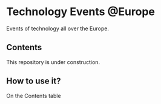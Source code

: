 # Technology Events @Europe

Events of technology all over the Europe.

## Contents

This repository is under construction.

## How to use it?

On the Contents table
